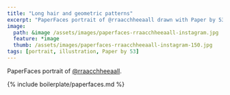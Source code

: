 ```yaml
---
title: "Long hair and geometric patterns"
excerpt: "PaperFaces portrait of @rraacchheeaall drawn with Paper by 53 on an iPad."
image: 
  path: &image /assets/images/paperfaces-rraacchheeaall-instagram.jpg 
  feature: *image
  thumb: /assets/images/paperfaces-rraacchheeaall-instagram-150.jpg
tags: [portrait, illustration, Paper by 53]
---
```


PaperFaces portrait of [@rraacchheeaall](http://instagram.com/rraacchheeaall).

{% include boilerplate/paperfaces.md %}
